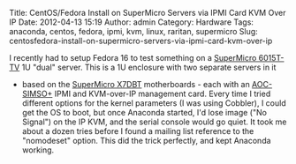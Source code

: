 Title: CentOS/Fedora Install on SuperMicro Servers via IPMI Card KVM Over IP
Date: 2012-04-13 15:19
Author: admin
Category: Hardware
Tags: anaconda, centos, fedora, ipmi, kvm, linux, raritan, supermicro
Slug: centosfedora-install-on-supermicro-servers-via-ipmi-card-kvm-over-ip

I recently had to setup Fedora 16 to test something on a [SuperMicro
6015T-TV](http://www.supermicro.com/products/system/1U/6015/SYS-6015T-T.cfm)
1U "dual" server. This is a 1U enclosure with two separate servers in it
- based on the [SuperMicro
X7DBT](http://www.supermicro.com/products/motherboard/Xeon1333/5000P/X7DBT.cfm)
motherboards - each with an
[AOC-SIMSO+](http://www.supermicro.com/products/accessories/addon/SIM.cfm)
IPMI and KVM-over-IP management card. Every time I tried different
options for the kernel parameters (I was using Cobbler), I could get the
OS to boot, but once Anaconda started, I'd lose image ("No Signal") on
the IP KVM, and the serial console would go quiet. It took me about a
dozen tries before I found a mailing list reference to the "nomodeset"
option. This did the trick perfectly, and kept Anaconda working.

